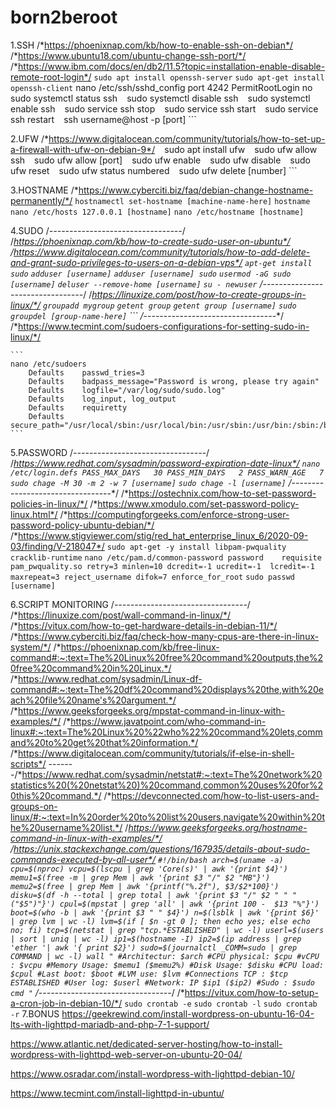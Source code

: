 # born2beroot
1.SSH
    /*https://phoenixnap.com/kb/how-to-enable-ssh-on-debian*/
    /*https://www.ubuntu18.com/ubuntu-change-ssh-port/*/
    /*https://www.ibm.com/docs/en/db2/11.5?topic=installation-enable-disable-remote-root-login*/
    ```
    sudo apt install openssh-server
    ```
    ```
    sudo apt-get install openssh-client
    ```
    nano /etc/ssh/sshd_config
        port 4242
        PermitRootLogin no
    ```
    ```
    sudo systemctl status ssh
    ```
    ```
    sudo systemctl disable ssh
    ```
    ```
    sudo systemctl enable ssh
    ```
    ```
    sudo service ssh stop
    ```
    ```
    sudo service ssh start
    ```
    ```
    sudo service ssh restart
    ```
    ```
    ssh username@host -p [port]
    ```
    
2.UFW
    /*https://www.digitalocean.com/community/tutorials/how-to-set-up-a-firewall-with-ufw-on-debian-9*/
    ```
    ```
    sudo apt install ufw
    ```
    ```
    sudo ufw allow ssh
    ```
    ```
    sudo ufw allow [port]
    ```
    ```
    sudo ufw enable
    ```
    ```
    sudo ufw disable
    ```
    ```
    sudo ufw reset
    ```
    ```
    sudo ufw status numbered
    ```
    ```
    sudo ufw delete [number]
    ```

3.HOSTNAME
    /*https://www.cyberciti.biz/faq/debian-change-hostname-permanently/*/
    ```
    hostnamectl set-hostname [machine-name-here]
    ```
    ```
    hostname
    ```
    ```
    nano /etc/hosts
        127.0.0.1 [hostname]
    ```
    ```
    nano /etc/hostname
        [hostname]
    ```

4.SUDO
    /*---------------------------------*/
    /*https://phoenixnap.com/kb/how-to-create-sudo-user-on-ubuntu*/
    /*https://www.digitalocean.com/community/tutorials/how-to-add-delete-and-grant-sudo-privileges-to-users-on-a-debian-vps*/
    ```
    apt-get install sudo
    ```
    ```
    adduser [username]
    ```
    ```
    adduser [username] sudo
    ```
    ```
    usermod -aG sudo [username]
    ```
    ```
    deluser --remove-home [username]
    ```
    ```
    su - newuser
    ```
    /*---------------------------------*/
    /*https://linuxize.com/post/how-to-create-groups-in-linux/*/
    ```
    groupadd mygroup
    ```
    ```
    getent group
    ```
    ```
    getent group [username]
    ```
    ```
    sudo groupdel [group-name-here]
    ```
    ```
    /*---------------------------------*/
    /*https://www.tecmint.com/sudoers-configurations-for-setting-sudo-in-linux/*/

    ```
    nano /etc/sudoers
        Defaults    passwd_tries=3
        Defaults    badpass_message="Password is wrong, please try again"
        Defaults    logfile="/var/log/sudo/sudo.log"
        Defaults    log_input, log_output
        Defaults    requiretty
        Defaults    secure_path="/usr/local/sbin:/usr/local/bin:/usr/sbin:/usr/bin:/sbin:/bin:/snap/bin"
    ```

5.PASSWORD
    /*---------------------------------*/
    /*https://www.redhat.com/sysadmin/password-expiration-date-linux*/
    ```
    nano /etc/login.defs
        PASS_MAX_DAYS   30
        PASS_MIN_DAYS   2
        PASS_WARN_AGE   7
    ```
    ```
    sudo chage -M 30 -m 2 -w 7 [username]
    ```
    ```
    sudo chage -l [username]
    ```
    /*---------------------------------*/
    /*https://ostechnix.com/how-to-set-password-policies-in-linux/*/
    /*https://www.xmodulo.com/set-password-policy-linux.html*/
    /*https://computingforgeeks.com/enforce-strong-user-password-policy-ubuntu-debian/*/
    /*https://www.stigviewer.com/stig/red_hat_enterprise_linux_6/2020-09-03/finding/V-218047*/
    ```
    sudo apt-get -y install libpam-pwquality cracklib-runtime
    ```
    ```
    nano /etc/pam.d/common-password
        password    requisite   pam_pwquality.so retry=3 minlen=10 dcredit=-1 ucredit=-1 
                                lcredit=-1 maxrepeat=3 reject_username difok=7 enforce_for_root
    ```
    ```
    sudo passwd [username]
    ```

6.SCRIPT MONITORING
    /*---------------------------------*/
    /*https://linuxize.com/post/wall-command-in-linux/*/
    /*https://vitux.com/how-to-get-hardware-details-in-debian-11/*/
    /*https://www.cyberciti.biz/faq/check-how-many-cpus-are-there-in-linux-system/*/
    /*https://phoenixnap.com/kb/free-linux-command#:~:text=The%20Linux%20free%20command%20outputs,the%20free%20command%20in%20Linux.*/
    /*https://www.redhat.com/sysadmin/Linux-df-command#:~:text=The%20df%20command%20displays%20the,with%20each%20file%20name's%20argument.*/
    /*https://www.geeksforgeeks.org/mpstat-command-in-linux-with-examples/*/
    /*https://www.javatpoint.com/who-command-in-linux#:~:text=The%20Linux%20%22who%22%20command%20lets,command%20to%20get%20that%20information.*/
    /*https://www.digitalocean.com/community/tutorials/if-else-in-shell-scripts*/
    -------/*https://www.redhat.com/sysadmin/netstat#:~:text=The%20network%20statistics%20(%20netstat%20)%20command,common%20uses%20for%20this%20command.*/
    /*https://devconnected.com/how-to-list-users-and-groups-on-linux/#:~:text=In%20order%20to%20list%20users,navigate%20within%20the%20username%20list.*/
    /*https://www.geeksforgeeks.org/hostname-command-in-linux-with-examples/*/
    /*https://unix.stackexchange.com/questions/167935/details-about-sudo-commands-executed-by-all-user*/
    ```
    #!/bin/bash
    arch=$(uname -a)
    cpu=$(nproc)
    vcpu=$(lscpu | grep 'Core(s)' | awk '{print $4}')
    memu1=$(free -m | grep Mem | awk '{print $3 "/" $2 "MB"}')
    memu2=$(free | grep Mem | awk '{printf("%.2f"), $3/$2*100}')
    disku=$(df -h --total | grep total | awk '{print $3 "/" $2 " " "("$5")"}')
    cpul=$(mpstat | grep 'all' | awk '{print 100 -  $13 "%"}')
    boot=$(who -b | awk '{print $3 " " $4}')
    n=$(lsblk | awk '{print $6}' | grep lvm | wc -l)
    lvm=$(if [ $n -gt 0 ]; then echo yes; else echo no; fi)
    tcp=$(netstat | grep "tcp.*ESTABLISHED" | wc -l)
    userl=$(users | sort | uniq | wc -l)
    ip1=$(hostname -I)
    ip2=$(ip address | grep 'ether '| awk '{ print $2}')
    sudo=$(journalctl _COMM=sudo | grep COMMAND | wc -l)
    wall "
            #Architectur: $arch
            #CPU physical: $cpu
            #vCPU : $vcpu
            #Memory Usage: $memu1 ($memu2%)
            #Disk Usage: $disku
            #CPU load: $cpul
            #Last boot: $boot
            #LVM use: $lvm
            #Connections TCP : $tcp ESTABLISHED
            #User log: $userl
            #Network: IP $ip1 ($ip2)
            #Sudo : $sudo cmd
    "
    ```
    /*---------------------------------*/
    /*https://vitux.com/how-to-setup-a-cron-job-in-debian-10/*/
    ```
    sudo crontab -e
    ```
    ```
    sudo crontab -l
    ```
    ```
    sudo crontab -r
    ```
7.BONUS
https://geekrewind.com/install-wordpress-on-ubuntu-16-04-lts-with-lighttpd-mariadb-and-php-7-1-support/


https://www.atlantic.net/dedicated-server-hosting/how-to-install-wordpress-with-lighttpd-web-server-on-ubuntu-20-04/


https://www.osradar.com/install-wordpress-with-lighttpd-debian-10/


https://www.tecmint.com/install-lighttpd-in-ubuntu/

